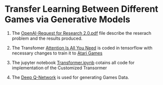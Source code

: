 # Transfer Learning Between Different Games via Generative Models #
1. The [OpenAI-Request for Research 2.0.pdf](https://github.com/hamzafar/transfer_learning_games/blob/main/OpenAI-Request%20for%20Research%202.0.pdf) file describe the reserach problem and the results produced.

2. The Transfomer [Attention Is All You Need](https://papers.nips.cc/paper/7181-attention-is-all-you-need.pdf) is coded in tensorflow with necessary changes to train it to [Atari Games](https://gym.openai.com/)
  1. The jupyter notebook [Transformer.ipynb](https://github.com/hamzafar/transfer_learning_games/blob/main/Transformer.ipynb) cotains all code for implementation of the   Customized Transormer

3. The [Deep Q-Network](https://web.stanford.edu/class/psych209/Readings/MnihEtAlHassibis15NatureControlDeepRL.pdf) is used for generating Games Data. 
